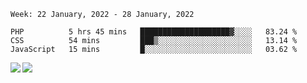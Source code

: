 <!--START_SECTION:waka-->
```text
Week: 22 January, 2022 - 28 January, 2022

PHP          5 hrs 45 mins   ████████████████████▓░░░░   83.24 % 
CSS          54 mins         ███▒░░░░░░░░░░░░░░░░░░░░░   13.14 % 
JavaScript   15 mins         █░░░░░░░░░░░░░░░░░░░░░░░░   03.62 % 
```
<!--END_SECTION:waka-->
<a href="https://github.com/anuraghazra/github-readme-stats">
  <img align="left" src="https://github-readme-stats.vercel.app/api?username=Tanesan&count_private=true&show_icons=true" />
<img align="left" src="https://github-readme-stats.vercel.app/api/top-langs/?username=Tanesan" />
</a>
